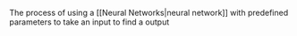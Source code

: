The process of using a [[Neural Networks|neural network]] with predefined parameters to take an input to find a output